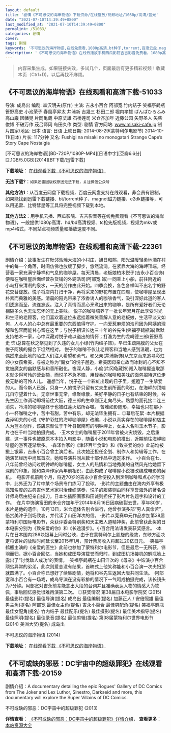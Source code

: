 ```yaml
---
layout: default
title: '剧情《不可思议的海岸物语》下载资源/在线播放/视频地址/1080p/高清/蓝光'
date: "2021-07-10T14:39:49+0800"
last_modified_at: "2021-07-10T14:39:49+0800"
permalink: /51033/
categories: 剧情
cover:
tags: 剧情
keywords: '不可思议的海岸物语,在线免费看,1080p高清,bt种子,torrent,百度云盘,magnet,磁力链,迅雷下载资源'
description: '《不可思议的海岸物语》在线云播放手机西瓜影院吉吉影音免费看，1080p高清bd/hd未删减完整版和tc抢先枪版，mkv/mp4格式，附带bt/torrent种子、magnet/磁力链、百度云盘、网盘资源迅雷下载链接'
---
```


>内容采集生成，如果链接失效，多试几个，页面最后有更多精彩视频！收藏本页（Ctrl+D)，以后再找不麻烦。


## 《不可思议的海岸物语》在线观看和高清下载-51033

导演: 成島出 编剧: 森沢明夫(原作) 主演: 吉永小百合 阿部宽 竹内结子 笑福亭鹤瓶 笹野高史 小池荣子 春風亭昇太 井浦新 吉幾三 杉田二郎 堀内孝雄 ばんばひろふみ 高山巌 因幡晃 片岡亀蔵 中原丈雄 石桥莲司 米仓齐加年 近藤公园 矢野圣人 矢柴俊博 不破万作 茂吕师冈 岛田久作 类型: 剧情 官方网站: www.misaki-cafe.jp 制片国家/地区: 日本 语言: 日语 上映日期: 2014-08-29(蒙特利尔电影节) 2014-10-11(日本) 片长: 117分钟 又名: Fushigi na misaki no monogatari Strange Cape’s Story Cape Nostalgia


[不可思议的海岸物语][BD-720P/1080P-MP4][日语中字][豆瓣6.6分][2.1GB/5.0GB][2014][BT下载/迅雷下载]

**下载地址**： [在线观看下载 《不可思议的海岸物语》](https://www.btdx8.com/torrent/fushigi_na_misaki_no_monogatari_2014.html) 


**无法下载?**：`如果迅雷因版权原因无法下载，关注微信公众号 `

**其他方法1**：从百度云网盘下载视频，百度云网盘支持在线观看，非会员有限制，如果能找到迅雷下载链接、bt/torrent种子、magnet磁力链接、e2dk链接等，可以用迅雷、比特彗星等工具将完整视频下载到本地。

**其他方法2**：用手机云播、西瓜影院、吉吉影音等在线免费观看《不可思议的海岸物语》，一般提供1080p高清、hd/bd高清视频、tc抢先版视频，视频为mkv或mp4格式，不同站点视频质量和播放速度不同。


## 《不可思议的海岸物语》在线观看和高清下载-22361

剧情介绍：故事发生在毗邻浩瀚大海的小村庄，旭日和熙，阳光温暖轻柔地洒在村中的每一个角落，时间仿佛也放缓了脚步，悠然流淌。在紧靠大海的海岬顶端，经营着一家充满宁静祥和气息的咖啡屋。每天清晨，老板娘柏木悦子(吉永小百合饰)便和在咖啡屋后面经营杂货铺的外甥浩司(阿部宽 饰)一同乘上小船，前往附近的小岛打来清冽的泉水，一天的劳作由此开始。四季变换，各色各样叫不出名字的野花交替绽放。悦子将店内打扫干净，再将采来的野花布置在四周，使咖啡屋呈现出朴素而典雅的美感。清晨的阳光带来了浓香诱人的咖啡香气，吸引深好此道的客人们逶迤而至，流连忘返。注入了真情而悉心烹煮出来的咖啡，是所有爱好者们无论相隔多久也无法忘怀的无上美味。   悦子的咖啡培养了一批长年累月在此享受时光和生活的老顾客，他们喜欢着这位永远挂着微笑善解人意的老板娘，生活平淡又如何，人与人的心中总有最重要的东西值得守护。一向爱惹麻烦的浩司因为阿姨的理解和包容而能甘心留在这里；与悦子相识长达三十年的谷先生(笑福亭鹤瓶饰)默默支持柏木一家，心中深藏对悦子难以道出的情怀；打渔为生的龙崎德三郎(笹野高史 饰)总算在秋之祭见到了久违的女儿小绿(竹内结子饰)，早已生疏隔膜的父女在悦子阿姨的撮合下坦然相对。   悦子的咖啡不仅让老顾客和当地人感到温暖，也为偶然来至此地的陌生人们注入希望和勇气。和父亲(井浦新饰)从东京而来追寻彩虹的小女孩希美，与被之称为“魔女”的悦子邂逅，希美因母亲亡故而冰封的心不知不觉被魔女的幽默感与和善所融化。夜深人静，小偷(片冈龟藏饰)闯入咖啡屋盗取那本就少得可怜的营业额，而悦子不急不恼，用馥香的咖啡和美味的面包招待这位走投无路的可怜人儿。   遥想当年，悦子在一个彩虹出现的日子里，邂逅了一生挚爱的人。而今斯人已逝，只身一人的悦子只留有丈夫生前所画的彩虹，在海岬的顶端兀自守望着什么。无奈世事无常，缘聚缘散，美好平静的日子也有结束的时候，谷先生因工作调动即将前往大阪，德三郎的生命则正走向尽头。熟悉的面孔接二连三消失，冷清的咖啡屋终于也被红莲火焰所吞噬。   苦难如影随形，幸福也只在那小小一杯咖啡之中，苦中有甜，苦中有乐，却无法毕生拥有…   ◎幕后花絮   ·本片根据森泽明夫的小说《守护彩虹的海岬咖啡屋》改编，小说以真实存在的咖啡屋和店主人为蓝本创作，该店原型位于千叶县锯南町的明钟岬上，女主人名叫玉木节子，影片也在千叶当地拍摄完成。   ·玉木女士的咖啡屋于2011年曾被火灾烧毁，之后重建，这一事件也被原原本本拍入电影中，随着小说和电影的推出，近期前往海岬咖啡屋的游客逐渐增多。   ·森泽作家的《津轻百年食堂》和《致亲爱的你》此前均被搬上银幕，吉永小百合曾主演后者。此次她还担任企划、制作人和剪辑等工作，在她演艺经历中尚属首次，她和导演共同从数十部作品中选定本作。   ·小百合在七、八年前曾经访问过明钟岬的咖啡屋，女主人的热情和当地秀美的自然风光给她留下深刻的印象，她和森泽作家两年前相识，由此构成了咖啡屋小说被改编成电影的契机。   ·电影开机前两个月，将近70岁的吉永小百合便投入到烹制咖啡和点心的学习中，此外还为了片中某个场景专门练习了投球。   ·影片的主题曲由在海内外享有极高知名度的古典吉他艺术家村治佳织演奏，悦子的服装则由同样享誉海外的著名设计师鸟居由纪亲自操刀。日本名插图画家和田诚则担任了影片片名题字和设计的工作。   ·在片中饰演富田的米仓齐加年于2014年8月16日因病破裂去世，享年80岁，本片是他的遗作。10月13日，米仓遗体告别会举行，他曾参演多部“男人真命苦”，倍赏美津子到场致哀，并代读了山田洋次的信。   ·影片以竞赛单元作品参加第38届蒙特利尔国际电影节，荣获评委会特别奖和天主教人道精神奖，此前曾获此奖的日本电影分别为《致亲爱的你》和《长途漫步》。小百合用法语发表获奖感言。   ·本片在日本国内286块银幕上同时公映，由于在蒙特利尔上凯旋的缘故，东映方面决定将该片的放映时间延长至2015年1月，预计票房收入将超过20亿日元。   ·笑福亭鹤瓶主演的《亲爱的医生》此前也参加了蒙特利尔电影节，但是最后一无所获，铩羽而归，据小百合回忆，当她和成田导演载誉而归时，到成田机场接机的鹤瓶脸上露出了“讨伐敌人成功”的表情。   ·笑福亭鹤瓶在山田洋次的《母亲》中饰演小百合顽劣异常的弟弟，此次则爱恋没有结果，首映式上他笑称能和小百合演一次夫妇那就圆满了。小百合称已想好了续集剧情，她将和谷先生返回大阪共同生活。   ·阿部宽和小百合有一场戏，成岛导演在没有彩排的情况下一气呵成拍摄完成，该长镜头为7分钟。阿部宽对吉永前辈能念出大段的台词并且准确表达人物的情感大为钦佩，事后回忆感觉很难再演第二次。   ◎获奖情况   第38届日本电影学院奖 (2015) 最佳影片(提名) 最佳导演(提名) 成岛出 最佳编剧(提名) 加藤正人 / 安倍照雄 最佳男主角(提名) 阿部宽 最佳女主角(提名) 吉永小百合 最佳男配角(提名) 笑福亭鹤瓶 最佳女配角(提名) 竹内结子 最佳配乐(提名) 最佳摄影(提名) 最佳美术指导(提名) 最佳照明(提名) 最佳录音(提名) 最佳剪辑(提名)   第38届蒙特利尔世界电影节 (2014) 美洲大奖(提名) 成岛出


不可思议的海岸物语 (2014)

**下载地址**： [在线观看下载 《不可思议的海岸物语》](https://www.btbtdy.me/btdy/dy533.html) 


## 《不可或缺的邪恶：DC宇宙中的超级罪犯》在线观看和高清下载-20159

剧情介绍：A documentary detailing the epic Rogues' Gallery of DC Comics from The Joker and Lex Luthor, Sinestro, Darkseid and more, this documentary will explore the Super Villains of DC Comics.


不可或缺的邪恶：DC宇宙中的超级罪犯 (2013)

**详情查看**： [《不可或缺的邪恶：DC宇宙中的超级罪犯》详情介绍](/movie/20159/)， **查看更多**：[本站资源大全](/movie/t/all/)

